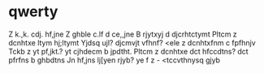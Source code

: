 # qwerty
Z k.,k. cdj. hf,jne
Z ghble c.lf d ce,,jne
B rjytxyj d djcrhtctymt
Pltcm z dcnhtxe ltym hj;ltymt
Yjdsq ujl? djcmvjt vfhnf?
<ele z dcnhtxfnm c fpfhnjv
Tckb z yt pf,jkt.? yt cjhdecm b jpdtht.
Pltcm z dcnhtxe dct hfccdtns? dct pfrfns b ghbdtns
Jn hf,jns lj[yen rjyb? ye f z - <tccvthnysq gjyb
